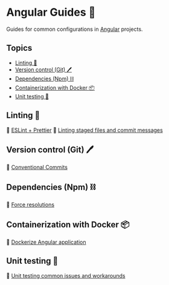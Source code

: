 # Angular Guides 📝 <!-- omit in toc -->

Guides for common configurations in [Angular](https://angular.io/) projects.

## Topics <!-- omit in toc -->

- [Linting 🔎](#linting-)
- [Version control (Git) 🖊️](#version-control-git-️)
- [Dependencies (Npm) ⛓️](#dependencies-npm-️)
- [Containerization with Docker 📦](#containerization-with-docker-)
- [Unit testing 🧪](#unit-testing-)

## Linting 🔎

🔗 [ESLint + Prettier](./guides/linting/eslint-prettier.md)
🔗 [Linting staged files and commit messages](./guides/linting/staged-files-and-commit-messages.md)

## Version control (Git) 🖊️

🔗 [Conventional Commits](./guides/version-control/conventional-commits.md)

## Dependencies (Npm) ⛓️

🔗 [Force resolutions](./guides/dependencies/force-resolutions.md)

## Containerization with Docker 📦

🔗 [Dockerize Angular application](./guides/containerization-with-docker/angular-app.md)

## Unit testing 🧪

🔗 [Unit testing common issues and workarounds](./guides/unit-testing/issues-and-workarounds.md)
